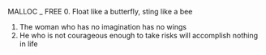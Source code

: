 MALLOC _ FREE
0. Float like a butterfly, sting like a bee
1. The woman who has no imagination has no wings
2. He who is not courageous enough to take risks will accomplish nothing in life

